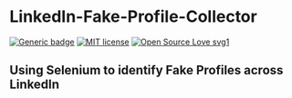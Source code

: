 # LinkedIn-Fake-Profile-Collector

[![Generic badge](https://img.shields.io/badge/BUILD-PASSING-<COLOR>.svg)](https://shields.io/)
[![MIT license](https://img.shields.io/badge/License-MIT-blue.svg)](https://lbesson.mit-license.org/)
[![Open Source Love svg1](https://badges.frapsoft.com/os/v1/open-source.svg?v=103)](https://github.com/ellerbrock/open-source-badges/)

## Using Selenium to identify Fake Profiles across LinkedIn
